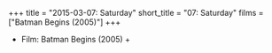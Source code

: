 +++
title = "2015-03-07: Saturday"
short_title = "07: Saturday"
films = ["Batman Begins (2005)"]
+++


* Film: Batman Begins (2005) +
